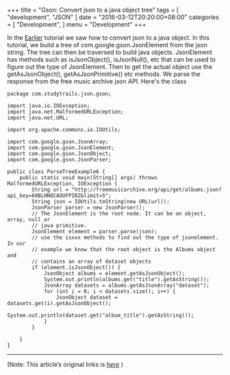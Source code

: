 
+++
title = "Gson: Convert json to a java object tree"
tags = [
    "development",
    "JSON"
]
date = "2016-03-12T20:20:00+08:00"
categories = [
    "Development",
]
menu = "Development"
+++

In the [Earlier](/post/dev_201603122010 'Convert json to a java object') tutorial we saw how to convert json to a java object. In this tutorial, we build a tree of com.google.gson.JsonElement from the json string. The tree can then be traversed to build java objects. JsonElement has methods such as isJsonObject(), isJsonNull(), etc that can be used to figure out the type of JsonElement. Then to get the actual object use the getAsJsonObject(), getAsJsonPrimitive() etc methods. We parse the response from the free music archive json API. Here's the class
<!--more-->
```
package com.studytrails.json.gson;

import java.io.IOException;
import java.net.MalformedURLException;
import java.net.URL;

import org.apache.commons.io.IOUtils;

import com.google.gson.JsonArray;
import com.google.gson.JsonElement;
import com.google.gson.JsonObject;
import com.google.gson.JsonParser;

public class ParseTreeExample6 {
	public static void main(String[] args) throws MalformedURLException, IOException {
		String url = "http://freemusicarchive.org/api/get/albums.json?api_key=60BLHNQCAOUFPIBZ&limit=5";
		String json = IOUtils.toString(new URL(url));
		JsonParser parser = new JsonParser();
		// The JsonElement is the root node. It can be an object, array, null or
		// java primitive.
		JsonElement element = parser.parse(json);
		// use the isxxx methods to find out the type of jsonelement. In our
		// example we know that the root object is the Albums object and
		// contains an array of dataset objects
		if (element.isJsonObject()) {
			JsonObject albums = element.getAsJsonObject();
			System.out.println(albums.get("title").getAsString());
			JsonArray datasets = albums.getAsJsonArray("dataset");
			for (int i = 0; i < datasets.size(); i++) {
				JsonObject dataset = datasets.get(i).getAsJsonObject();
				System.out.println(dataset.get("album_title").getAsString());
			}
		}

	}
}
```

------------------

(Note: This article’s original links is [*here*](http://www.studytrails.com/java/json/java-google-json-parse-json-to-java-tree.jsp "Convert json to a java object tree") )
